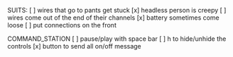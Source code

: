 SUITS:
[ ] wires that go to pants get stuck
[x] headless person is creepy
[ ] wires come out of the end of their channels
[x] battery sometimes come loose
[ ] put connections on the front

COMMAND_STATION
[ ] pause/play with space bar
[ ] h to hide/unhide the controls
[x] button to send all on/off message
